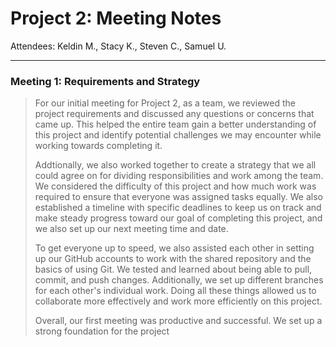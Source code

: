 # Project 2: Meeting Notes
Attendees: Keldin M., Stacy K., Steven C., Samuel U.

---

### Meeting 1: Requirements and Strategy
> For our initial meeting for Project 2, as a team, we reviewed the project requirements and discussed any questions or concerns that came up. This helped the entire team gain a better understanding of this project and identify potential challenges we may encounter while working towards completing it.
>
> Addtionally, we also worked together to create a strategy that we all could agree on for dividing responsibilities and work among the team. We considered the difficulty of this project and how much work was required to ensure that everyone was assigned tasks equally. We also established a timeline with specific deadlines to keep us on track and make steady progress toward our goal of completing this project, and we also set up our next meeting time and date.
>
> To get everyone up to speed, we also assisted each other in setting up our GitHub accounts to work with the shared repository and the basics of using Git. We tested and learned about being able to pull, commit, and push changes. Additionally, we set up different branches for each other's individual work. Doing all these things allowed us to collaborate more effectively and work more efficiently on this project.
>
> Overall, our first meeting was productive and successful. We set up a strong foundation for the project
